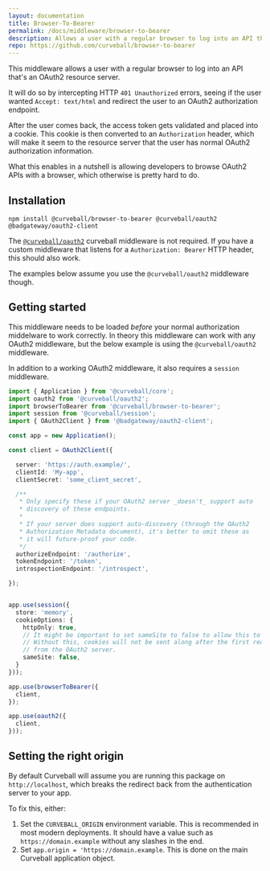 ```yaml
---
layout: documentation
title: Browser-To-Bearer
permalink: /docs/middleware/browser-to-bearer
description: Allows a user with a regular browser to log into an API that's an OAuth2 resource server
repo: https://github.com/curveball/browser-to-bearer
---
```


This middleware allows a user with a regular browser to log into an API that's
an OAuth2 resource server.

It will do so by intercepting HTTP `401 Unauthorized` errors, seeing if the
user wanted `Accept: text/html` and redirect the user to an OAuth2
authorization endpoint.

After the user comes back, the access token gets validated and placed into a
cookie. This cookie is then converted to an `Authorization` header, which
will make it seem to the resource server that the user has normal OAuth2
authorization information.

What this enables in a nutshell is allowing developers to browse OAuth2 APIs
with a browser, which otherwise is pretty hard to do.


Installation
------------

    npm install @curveball/browser-to-bearer @curveball/oauth2 @badgateway/oauth2-client

The [`@curveball/oauth2`][2] curveball middleware is not required. If you have a
custom middleware that listens for a `Authorization: Bearer` HTTP header, this
should also work.

The examples below assume you use the `@curveball/oauth2` middleware though.

Getting started
---------------

This middleware needs to be loaded *before* your normal authorization
middelware to work correctly. In theory this middleware can work with any
OAuth2 middleware, but the below example is using the `@curveball/oauth2`
middleware.

In addition to a working OAuth2 middleware, it also requires a `session`
middleware.

```typescript
import { Application } from '@curveball/core';
import oauth2 from '@curveball/oauth2';
import browserToBearer from '@curveball/browser-to-bearer';
import session from '@curveball/session';
import { OAuth2Client } from '@badgateway/oauth2-client';

const app = new Application();

const client = OAuth2Client({

  server: 'https://auth.example/',
  clientId: 'My-app',
  clientSecret: 'some_client_secret',

  /**
   * Only specify these if your OAuth2 server _doesn't_ support auto
   * discovery of these endpoints.
   *
   * If your server does support auto-discovery (through the OAuth2
   * Authorization Metadata document), it's better to omit these as
   * it will future-proof your code.
   */
  authorizeEndpoint: '/authorize',
  tokenEndpoint: '/token',
  introspectionEndpoint: '/introspect',

});


app.use(session({
  store: 'memory',
  cookieOptions: {
    httpOnly: true,
    // It might be important to set sameSite to false to allow this to work.
    // Without this, cookies will not be sent along after the first redirect
    // from the OAuth2 server.
    sameSite: false,
  }
}));

app.use(browserToBearer({
  client,
});

app.use(oauth2({
  client,
}));
```


Setting the right origin
------------------------

By default Curveball will assume you are running this package on
`http://localhost`, which breaks the redirect back from the authentication
server to your app.

To fix this, either:

1. Set the `CURVEBALL_ORIGIN` environment variable. This is recommended in
   most modern deployments. It should have a value such as
   `https://domain.example` without any slashes in the end.
2. Set `app.origin = 'https://domain.example`. This is done on the main
   Curveball application object.

[2]: /docs/middleware/oauth2 "OAuth2 Middleware"
